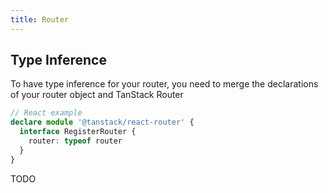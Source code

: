 ```yaml
---
title: Router
---
```


## Type Inference
To have type inference for your router, you need to merge the declarations of your router object and TanStack Router

```ts
// React example
declare module '@tanstack/react-router' {
  interface RegisterRouter {
    router: typeof router
  }
}
```

TODO
